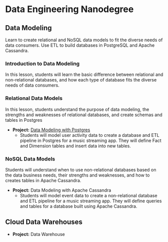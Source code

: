 
# Data Engineering Nanodegree

## Data Modeling

Learn to create relational and NoSQL data models to fit the diverse needs of data consumers. Use ETL to build databases in PostgreSQL and Apache Cassandra.

### Introduction to Data Modeling
In this lesson, students will learn the basic difference between relational and non-relational databases, and how each type of database fits the diverse needs of data consumers.

### Relational Data Models
In this lesson, students understand the purpose of data modeling, the strengths and weaknesses of relational databases, and create schemas and tables in Postgres

- **Project:** [Data Modeling with Postgres](https://github.com/ibinammar/DEND/tree/master/P1.%20Data%20Modeling%20with%20Postgres)
  - Students will model user activity data to create a database and ETL pipeline in Postgres for a music streaming app. They will define       Fact and Dimension tables and insert data into new tables.

### NoSQL Data Models
Students will understand when to use non-relational databases based on the data business needs, their strengths and weaknesses, and how to creates tables in Apache Cassandra.

- **Project:** Data Modeling with Apache Cassandra
  - Students will model event data to create a non-relational database and ETL pipeline for a music streaming app. They will define queries     and tables for a database built using Apache Cassandra.

## Cloud Data Warehouses
- **Project:** Data Warehouse
